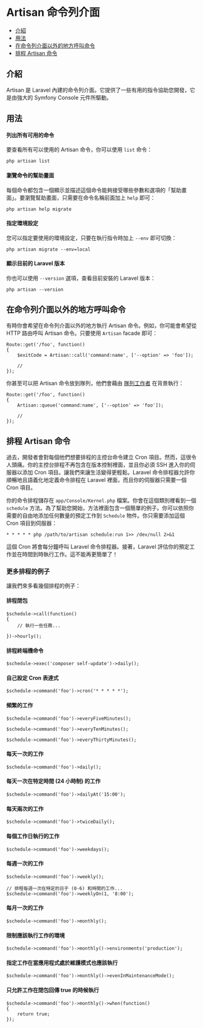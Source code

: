 # Artisan 命令列介面

- [介紹](#introduction)
- [用法](#usage)
- [在命令列介面以外的地方呼叫命令](#calling-commands-outside-of-cli)
- [排程 Artisan 命令](#scheduling-artisan-commands)

<a name="introduction"></a>
## 介紹

Artisan 是 Laravel 內建的命令列介面。它提供了一些有用的指令協助您開發，它是由強大的 Symfony Console 元件所驅動。

<a name="usage"></a>
## 用法

#### 列出所有可用的命令

要查看所有可以使用的 Artisan 命令，你可以使用 `list` 命令：

	php artisan list

#### 瀏覽命令的幫助畫面

每個命令都包含一個顯示並描述這個命令能夠接受哪些參數和選項的「幫助畫面」。要瀏覽幫助畫面，只需要在命令名稱前面加上 `help` 即可：

	php artisan help migrate

#### 指定環境設定

您可以指定要使用的環境設定，只要在執行指令時加上 `--env` 即可切換：

	php artisan migrate --env=local

#### 顯示目前的 Laravel 版本

你也可以使用 `--version` 選項，查看目前安裝的 Laravel 版本：

	php artisan --version

<a name="calling-commands-outside-of-cli"></a>
## 在命令列介面以外的地方呼叫命令

有時你會希望在命令列介面以外的地方執行 Artisan 命令。例如，你可能會希望從 HTTP 路由呼叫 Artisan 命令。只要使用 `Artisan` facade 即可：

	Route::get('/foo', function()
	{
		$exitCode = Artisan::call('command:name', ['--option' => 'foo']);

		//
	});

你甚至可以把 Artisan 命令放到隊列，他們會藉由 [隊列工作者](/docs/5.0/queues) 在背景執行：

	Route::get('/foo', function()
	{
		Artisan::queue('command:name', ['--option' => 'foo']);

		//
	});

<a name="scheduling-artisan-commands"></a>
## 排程 Artisan 命令

過去，開發者會對每個他們想要排程的主控台命令建立 Cron 項目。然而，這很令人頭痛。你的主控台排程不再包含在版本控制裡面，並且你必須 SSH 進入你的伺服器以添加 Cron 項目。讓我們來讓生活變得更輕鬆。Laravel 命令排程器允許你順暢地且語義化地定義命令排程在 Laravel 裡面，而且你的伺服器只需要一個 Cron 項目。

你的命令排程儲存在 `app/Console/Kernel.php` 檔案。你會在這個類別裡看到一個 `schedule` 方法。為了幫助您開始，方法裡面包含一個簡單的例子。你可以依照你需要的自由地添加任何數量的預定工作到 `Schedule` 物件。你只需要添加這個 Cron 項目到伺服器：

	* * * * * php /path/to/artisan schedule:run 1>> /dev/null 2>&1

這個 Cron 將會每分鐘呼叫 Laravel 命令排程器。接著，Laravel 評估你的預定工作並在時間到時執行工作。這不能再更簡單了！

### 更多排程的例子

讓我們來多看幾個排程的例子：

#### 排程閉包

	$schedule->call(function()
	{
		// 執行一些任務...

	})->hourly();

#### 排程終端機命令

	$schedule->exec('composer self-update')->daily();

#### 自己設定 Cron 表達式

	$schedule->command('foo')->cron('* * * * *');

#### 頻繁的工作

	$schedule->command('foo')->everyFiveMinutes();

	$schedule->command('foo')->everyTenMinutes();

	$schedule->command('foo')->everyThirtyMinutes();

#### 每天一次的工作

	$schedule->command('foo')->daily();

#### 每天一次在特定時間 (24 小時制) 的工作

	$schedule->command('foo')->dailyAt('15:00');

#### 每天兩次的工作

	$schedule->command('foo')->twiceDaily();

#### 每個工作日執行的工作

	$schedule->command('foo')->weekdays();

#### 每週一次的工作

	$schedule->command('foo')->weekly();

	// 排程每週一次在特定的日子 (0-6) 和時間的工作...
	$schedule->command('foo')->weeklyOn(1, '8:00');

#### 每月一次的工作

	$schedule->command('foo')->monthly();

#### 限制應該執行工作的環境

	$schedule->command('foo')->monthly()->environments('production');

#### 指定工作在當應用程式處於維護模式也應該執行

	$schedule->command('foo')->monthly()->evenInMaintenanceMode();

#### 只允許工作在閉包回傳 true 的時候執行

	$schedule->command('foo')->monthly()->when(function()
	{
		return true;
	});
